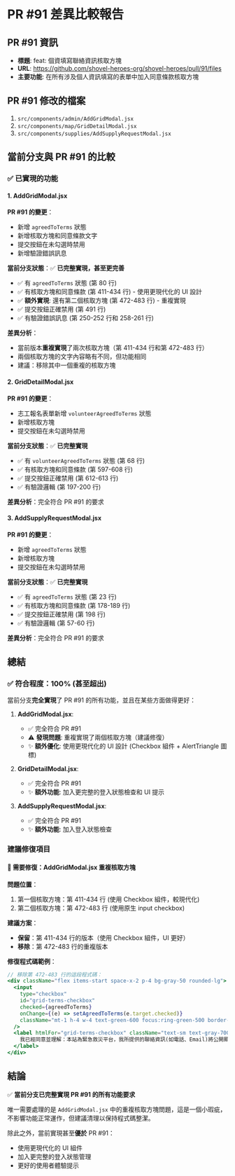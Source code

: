 # PR #91 差異比較報告

## PR #91 資訊
- **標題**: feat: 個資填寫聯絡資訊核取方塊
- **URL**: https://github.com/shovel-heroes-org/shovel-heroes/pull/91/files
- **主要功能**: 在所有涉及個人資訊填寫的表單中加入同意條款核取方塊

## PR #91 修改的檔案
1. `src/components/admin/AddGridModal.jsx`
2. `src/components/map/GridDetailModal.jsx`
3. `src/components/supplies/AddSupplyRequestModal.jsx`

## 當前分支與 PR #91 的比較

### ✅ 已實現的功能

#### 1. AddGridModal.jsx
**PR #91 的變更**：
- 新增 `agreedToTerms` 狀態
- 新增核取方塊和同意條款文字
- 提交按鈕在未勾選時禁用
- 新增驗證錯誤訊息

**當前分支狀態**：✅ **已完整實現，甚至更完善**
- ✅ 有 `agreedToTerms` 狀態 (第 80 行)
- ✅ 有核取方塊和同意條款 (第 411-434 行) - 使用更現代化的 UI 設計
- ✅ **額外實現**: 還有第二個核取方塊 (第 472-483 行) - 重複實現
- ✅ 提交按鈕正確禁用 (第 491 行)
- ✅ 有驗證錯誤訊息 (第 250-252 行和 258-261 行)

**差異分析**：
- 當前版本**重複實現**了兩次核取方塊（第 411-434 行和第 472-483 行）
- 兩個核取方塊的文字內容略有不同，但功能相同
- 建議：移除其中一個重複的核取方塊

#### 2. GridDetailModal.jsx
**PR #91 的變更**：
- 志工報名表單新增 `volunteerAgreedToTerms` 狀態
- 新增核取方塊
- 提交按鈕在未勾選時禁用

**當前分支狀態**：✅ **已完整實現**
- ✅ 有 `volunteerAgreedToTerms` 狀態 (第 68 行)
- ✅ 有核取方塊和同意條款 (第 597-608 行)
- ✅ 提交按鈕正確禁用 (第 612-613 行)
- ✅ 有驗證邏輯 (第 197-200 行)

**差異分析**：完全符合 PR #91 的要求

#### 3. AddSupplyRequestModal.jsx
**PR #91 的變更**：
- 新增 `agreedToTerms` 狀態
- 新增核取方塊
- 提交按鈕在未勾選時禁用

**當前分支狀態**：✅ **已完整實現**
- ✅ 有 `agreedToTerms` 狀態 (第 23 行)
- ✅ 有核取方塊和同意條款 (第 178-189 行)
- ✅ 提交按鈕正確禁用 (第 198 行)
- ✅ 有驗證邏輯 (第 57-60 行)

**差異分析**：完全符合 PR #91 的要求

## 總結

### ✅ 符合程度：100% (甚至超出)

當前分支**完全實現**了 PR #91 的所有功能，並且在某些方面做得更好：

1. **AddGridModal.jsx**: 
   - ✅ 完全符合 PR #91
   - ⚠️ **發現問題**: 重複實現了兩個核取方塊（建議修復）
   - ✨ **額外優化**: 使用更現代化的 UI 設計 (Checkbox 組件 + AlertTriangle 圖標)

2. **GridDetailModal.jsx**: 
   - ✅ 完全符合 PR #91
   - ✨ **額外功能**: 加入更完整的登入狀態檢查和 UI 提示

3. **AddSupplyRequestModal.jsx**: 
   - ✅ 完全符合 PR #91
   - ✨ **額外功能**: 加入登入狀態檢查

### 建議修復項目

#### 🔧 需要修復：AddGridModal.jsx 重複核取方塊

**問題位置**：
1. 第一個核取方塊：第 411-434 行 (使用 Checkbox 組件，較現代化)
2. 第二個核取方塊：第 472-483 行 (使用原生 input checkbox)

**建議方案**：
- **保留**：第 411-434 行的版本（使用 Checkbox 組件，UI 更好）
- **移除**：第 472-483 行的重複版本

**修復程式碼範例**：
```jsx
// 移除第 472-483 行的這段程式碼：
<div className="flex items-start space-x-2 p-4 bg-gray-50 rounded-lg">
  <input
    type="checkbox"
    id="grid-terms-checkbox"
    checked={agreedToTerms}
    onChange={(e) => setAgreedToTerms(e.target.checked)}
    className="mt-1 h-4 w-4 text-green-600 focus:ring-green-500 border-gray-300 rounded"
  />
  <label htmlFor="grid-terms-checkbox" className="text-sm text-gray-700 leading-relaxed">
    我已經同意並理解：本站為緊急救災平台，我所提供的聯絡資訊(如電話、Email)將公開顯示於相關頁面，以利志工與需求方互相聯繫。我了解並同意此安排並自行評估提供資訊的風險。
  </label>
</div>
```

## 結論

✅ **當前分支已完整實現 PR #91 的所有功能要求**

唯一需要處理的是 `AddGridModal.jsx` 中的重複核取方塊問題，這是一個小瑕疵，不影響功能正常運作，但建議清理以保持程式碼整潔。

除此之外，當前實現甚至**優於** PR #91：
- 使用更現代化的 UI 組件
- 加入更完整的登入狀態管理
- 更好的使用者體驗提示
